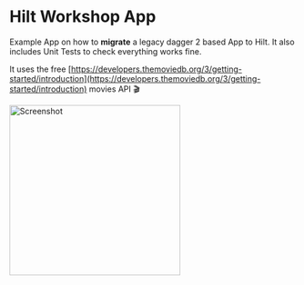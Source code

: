 

# Hilt Workshop App

Example App on how to **migrate** a legacy dagger 2 based App to Hilt. It also includes Unit Tests to check everything works fine.

It uses the free [https://developers.themoviedb.org/3/getting-started/introduction](https://developers.themoviedb.org/3/getting-started/introduction) movies API 🎬

<img src="https://i.imgur.com/94dBblA.png" alt="Screenshot" width="300"/>
